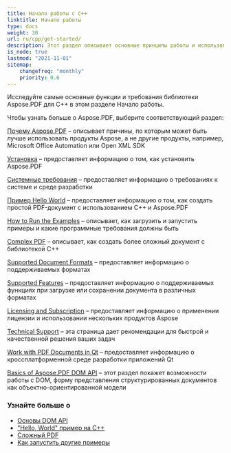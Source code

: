 ```yaml
---
title: Начало работы с C++
linktitle: Начало работы
type: docs
weight: 30
url: ru/cpp/get-started/
description: Этот раздел описывает основные принципы работы и использования DOM API. Также демонстрирует простые и сложные примеры создания PDF-документа с использованием C++.
is_node: true
lastmod: "2021-11-01"
sitemap:
    changefreq: "monthly"
    priority: 0.6
---
```


Исследуйте самые основные функции и требования библиотеки Aspose.PDF для C++ в этом разделе Начало работы.

Чтобы узнать больше о Aspose.PDF, выберите соответствующий раздел:

[Почему Aspose.PDF](/pdf/cpp/why-aspose-pdf/) – описывает причины, по которым может быть лучше использовать продукты Aspose, а не другие продукты, например, Microsoft Office Automation или Open XML SDK

[Установка](/pdf/cpp/installation/) – предоставляет информацию о том, как установить Aspose.PDF

[Системные требования](/pdf/cpp/system-requirements/) – предоставляет информацию о требованиях к системе и среде разработки

[Пример Hello World](/pdf/cpp/hello-world-example/) – предоставляет информацию о том, как создать простой PDF-документ с использованием C++ и Aspose.PDF

[How to Run the Examples](/pdf/cpp/how-to-run-other-examples/) – описывает, как загрузить и запустить примеры и какие программные требования должны быть

[Complex PDF](/pdf/cpp/complex-pdf-example/) – описывает, как создать более сложный документ с библиотекой C++

[Supported Document Formats](/pdf/cpp/supported-file-formats/) – предоставляет информацию о поддерживаемых форматах

[Supported Features](/pdf/cpp/key-features/) – предоставляет информацию о поддерживаемых функциях при загрузке или сохранении документа в различных форматах

[Licensing and Subscription](/pdf/cpp/licensing/) – предоставляет информацию о применении лицензии и использовании нескольких продуктов Aspose

[Technical Support](/pdf/cpp/technical-support/) – эта страница дает рекомендации для быстрой и качественной решения ваших задач

[Work with PDF Documents in Qt](/pdf/cpp/work-with-pdf-documents-in-qt/) – предоставляет информацию о кроссплатформенной среде разработки приложений Qt

[Basics of Aspose.PDF DOM API](/pdf/cpp/basics-of-dom-api/) – этот раздел покажет возможности работы с DOM, форму представления структурированных документов как объектно-ориентированной модели

### Узнайте больше о

- [Основы DOM API](/pdf/cpp/basics-of-dom-api/)
- ["Hello, World" пример на C++](/pdf/cpp/hello-world-example/)
- [Сложный PDF](/pdf/cpp/complex-pdf-example/)
- [Как запустить другие примеры](/pdf/cpp/how-to-run-other-examples/)
```